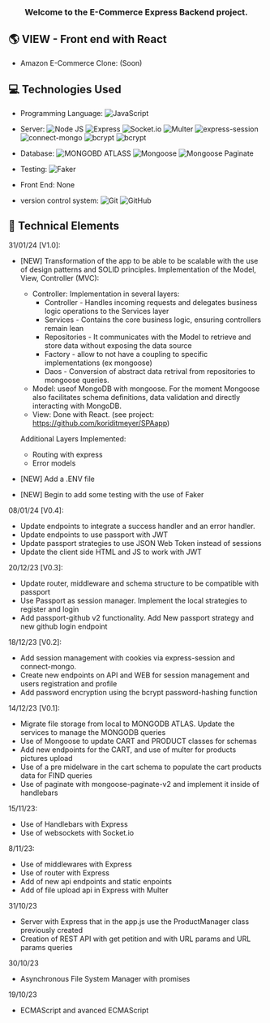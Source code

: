 <h3 align="center">
Welcome to the E-Commerce Express Backend project. 
</h3>

## 🌎 VIEW - Front end with React

- Amazon E-Commerce Clone: (Soon)

## 💻 Technologies Used
- Programming Language: 
![JavaScript](https://img.shields.io/badge/javascript-JavaScript-brightgreen?logo=javascript&logoColor=F7DF1E&label=%20&labelColor=black&color=F7DF1E)



- Server: 
![Node JS](https://img.shields.io/badge/nodedotjs-Node_Js-brightgreen?logo=nodedotjs&logoColor=339933&label=%20&labelColor=black&color=339933)
![Express](https://img.shields.io/badge/express-Express-brightgreen?logo=express&logoColor=000000&label=%20&labelColor=white&color=000000)
![Socket.io](https://img.shields.io/badge/socketdotio-socket.io-brightgreen?logo=socketdotio&logoColor=010101&label=%20&labelColor=white&color=010101)
![Multer](https://img.shields.io/badge/Multer-Multer-brightgreen?logo=Multer&logoColor=010101&label=%20&labelColor=010101&color=010101)
![express-session](https://img.shields.io/badge/expresssession-express_session-brightgreen?logo=Multer&logoColor=010101&label=%20&labelColor=010101&color=010101)
![connect-mongo](https://img.shields.io/badge/connectmongo-connect_mongo-brightgreen?logo=Multer&logoColor=010101&label=%20&labelColor=010101&color=010101)
![bcrypt](https://img.shields.io/badge/bcrypt-bcrypt-brightgreen?logo=Multer&logoColor=010101&label=%20&labelColor=010101&color=010101)
![bcrypt](https://img.shields.io/badge/passport-passport-brightgreen?logo=passport&logoColor=34E27A&label=%20&labelColor=010101&color=34E27A)

- Database: 
![MONGOBD ATLASS](https://img.shields.io/badge/mongodb-MongoBD_Atlas-brightgreen?logo=mongodb&logoColor=47A248&label=%20&labelColor=black&color=47A248)
![Mongoose](https://img.shields.io/badge/mongoose-Mongoose-brightgreen?logo=mongoose&logoColor=880000&label=%20&labelColor=black&color=880000)
![Mongoose Paginate](https://img.shields.io/badge/MongoosePaginate-Mongoose_Paginate_V2-brightgreen?logo=MongoosePaginate&logoColor=880000&label=%20&labelColor=880000&color=880000)

- Testing: 
![Faker](https://img.shields.io/badge/Faker-Faker-brightgreen?logo=Multer&logoColor=010101&label=%20&labelColor=010101&color=010101)

- Front End: 
None
<!-- ![Handlebars](https://img.shields.io/badge/handlebarsdotjs-Handlebars-brightgreen?logo=handlebarsdotjs&logoColor=000000&label=%20&labelColor=white&color=000000) -->

- version control system: 
![Git](https://img.shields.io/badge/git-Git-brightgreen?logo=git&logoColor=F05032&label=%20&labelColor=black&color=F05032)
![GitHub](https://img.shields.io/badge/github-GitHub-brightgreen?logo=github&logoColor=white&label=%20&labelColor=black&color=181717)

## 💼 Technical Elements

31/01/24 [V1.0]:
- [NEW] Transformation of the app to be able to be scalable with the use of design patterns and SOLID principles. Implementation of the Model, View, Controller (MVC):
    * Controller: Implementation in several layers:
        * Controller - Handles incoming requests and delegates business logic operations to the Services layer
        * Services - Contains the core business logic, ensuring controllers remain lean 
        * Repositories - It communicates with the Model to retrieve and store data without exposing the data source
        * Factory - allow to not have a coupling to specific implementations (ex mongoose)
        * Daos - Conversion of abstract data retrival from repositories to mongoose queries.
    * Model: useof MongoDB with mongoose. For the moment Mongoose also  facilitates schema definitions, data validation and directly interacting with MongoDB.
    * View: Done with React. (see project: https://github.com/koriditmeyer/SPAapp)

     Additional Layers Implemented:
     * Routing with express
     * Error models

- [NEW] Add a .ENV file
- [NEW] Begin to add some testing with the use of Faker

08/01/24 [V0.4]:
- Update endpoints to integrate a success handler and an error handler. 
- Update endpoints to use passport with JWT
- Update passport strategies to use JSON Web Token instead of sessions
- Update the client side HTML and JS to work with JWT

20/12/23 [V0.3]:
- Update router, middleware and schema structure to be compatible with passport
- Use Passport as session manager. Implement the local strategies to register and login
- Add passport-github v2 functionality. Add New passport strategy and new github login endpoint


18/12/23 [V0.2]:
- Add session management with cookies via express-session and connect-mongo.
- Create new endpoints on API and WEB for session management and users registration and profile
- Add password encryption using the bcrypt password-hashing function

14/12/23 [V0.1]:

- Migrate file storage from local to MONGODB ATLAS. Update the services to manage the MONGODB queries
- Use of Mongoose to update CART and PRODUCT classes for schemas
- Add new endpoints for the CART, and use of multer for products pictures upload
- Use of a pre midelware in the cart schema to populate the cart products data for FIND queries
- Use of paginate with mongoose-paginate-v2 and implement it inside of handlebars

15/11/23:

- Use of Handlebars with Express
- Use of websockets with Socket.io

8/11/23:
- Use of middlewares with Express
- Use of router with Express
- Add of new api endpoints and static enpoints
- Add of file upload api in Express with Multer

31/10/23
- Server with Express that in the app.js use the ProductManager class previously created
- Creation of REST API with get petition and with URL params and URL params queries

30/10/23
- Asynchronous File System Manager with promises

19/10/23
- ECMAScript and avanced ECMAScript





